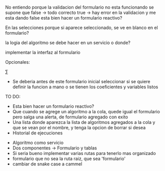 No entiendo porque la validacion del formulario no esta funcionando se supone que
false -> todo correcto
true -> hay error en la validacion
y me esta dando false
esta bien hacer un formulario reactivo?

En las selecciones porque si aparece seleccionado, se ve en blanco en el formulario?

la logia del algoritmo se debe hacer en un servicio o donde?

implementar la interfaz al formulario

Opcionales:

∑
- Se deberia antes de este formulario inicial seleccionar si se quiere definir la funcion a mano o se tienen los coeficientes y variables listos


TO DO:

- Esta bien hacer un formulario reactivo?
- Que cuando se agrege un algoritmo a la cola, quede igual el formulario pero salga una alerta, de formulario agregado con exito
- Una lista donde aparezca la lista de algoritmos agregados a la cola y que se vean por el nombre, y tenga la opcion de borrar si desea
- Historial de ejecuciones


* Algoritmo como servicio
* Dos componentes -> Formulario y tablas
* Si seria bueno implementar varias rutas para tenerlo mas organizado
* formulario que no sea la ruta raiz, que sea 'formulario'
* cambiar de snake case a cammel